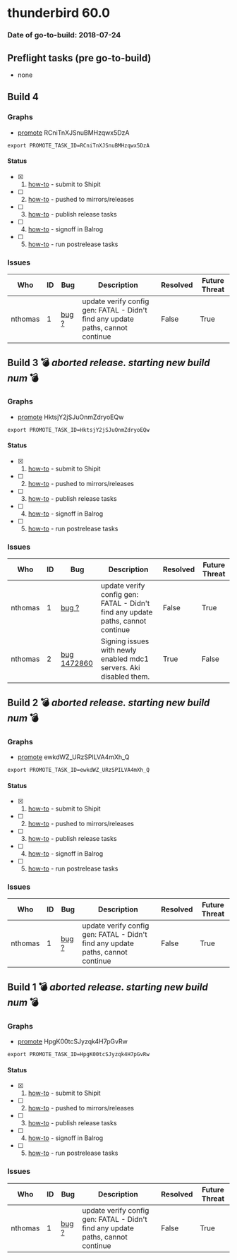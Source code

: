 # thunderbird 60.0

### Date of go-to-build: 2018-07-24

## Preflight tasks (pre go-to-build)
- none

## Build 4  

### Graphs
* [promote](https://tools.taskcluster.net/push-inspector/#/RCniTnXJSnuBMHzqwx5DzA) RCniTnXJSnuBMHzqwx5DzA
```
export PROMOTE_TASK_ID=RCniTnXJSnuBMHzqwx5DzA
```


#### Status
- [x] 1.  [how-to](https://wiki.mozilla.org/Release:Release_Automation_on_Mercurial:Starting_a_Release#Submit_to_Ship_It)  - submit to Shipit
- [ ] 2.  [how-to](https://wiki.mozilla.org/Release:Release_Automation_on_Mercurial:Updates#Push_to_mirrors)  - pushed to mirrors/releases
- [ ] 3.  [how-to](https://wiki.mozilla.org/Release:Release_Automation_on_Mercurial:Updates_through_Shipping#Publish_in_Balrog)  - publish release tasks
- [ ] 4.  [how-to](https://github.com/mozilla-releng/releasewarrior-2.0/blob/master/docs/release-promotion/desktop/howto.md#obtain-sign-offs-for-changes)  - signoff in Balrog
- [ ] 5.  [how-to](https://wiki.mozilla.org/Release:Release_Automation_on_Mercurial:Updates_through_Shipping#Post-release_tasks)  - run postrelease tasks

### Issues
| Who                 | ID               | Bug                                                                 | Description                | Resolved                | Future Threat                |
| ------------------- | ---------------- | ------------------------------------------------------------------- | -------------------------- | ----------------------- | ---------------------------- |
| nthomas  | 1 | [bug ?](https://bugzil.la/?)        | update verify config gen: FATAL - Didn't find any update paths, cannot continue | False | True |

## Build 3  :bomb: _aborted release. starting new build num_ :bomb: 

### Graphs
* [promote](https://tools.taskcluster.net/push-inspector/#/HktsjY2jSJuOnmZdryoEQw) HktsjY2jSJuOnmZdryoEQw
```
export PROMOTE_TASK_ID=HktsjY2jSJuOnmZdryoEQw
```


#### Status
- [x] 1.  [how-to](https://wiki.mozilla.org/Release:Release_Automation_on_Mercurial:Starting_a_Release#Submit_to_Ship_It)  - submit to Shipit
- [ ] 2.  [how-to](https://wiki.mozilla.org/Release:Release_Automation_on_Mercurial:Updates#Push_to_mirrors)  - pushed to mirrors/releases
- [ ] 3.  [how-to](https://wiki.mozilla.org/Release:Release_Automation_on_Mercurial:Updates_through_Shipping#Publish_in_Balrog)  - publish release tasks
- [ ] 4.  [how-to](https://github.com/mozilla-releng/releasewarrior-2.0/blob/master/docs/release-promotion/desktop/howto.md#obtain-sign-offs-for-changes)  - signoff in Balrog
- [ ] 5.  [how-to](https://wiki.mozilla.org/Release:Release_Automation_on_Mercurial:Updates_through_Shipping#Post-release_tasks)  - run postrelease tasks

### Issues
| Who                 | ID               | Bug                                                                 | Description                | Resolved                | Future Threat                |
| ------------------- | ---------------- | ------------------------------------------------------------------- | -------------------------- | ----------------------- | ---------------------------- |
| nthomas  | 1 | [bug ?](https://bugzil.la/?)        | update verify config gen: FATAL - Didn't find any update paths, cannot continue | False | True |
| nthomas  | 2 | [bug 1472860](https://bugzil.la/1472860)        | Signing issues with newly enabled mdc1 servers. Aki disabled them. | True | False |

## Build 2  :bomb: _aborted release. starting new build num_ :bomb: 

### Graphs
* [promote](https://tools.taskcluster.net/push-inspector/#/ewkdWZ_URzSPILVA4mXh_Q) ewkdWZ_URzSPILVA4mXh_Q
```
export PROMOTE_TASK_ID=ewkdWZ_URzSPILVA4mXh_Q
```


#### Status
- [x] 1.  [how-to](https://wiki.mozilla.org/Release:Release_Automation_on_Mercurial:Starting_a_Release#Submit_to_Ship_It)  - submit to Shipit
- [ ] 2.  [how-to](https://wiki.mozilla.org/Release:Release_Automation_on_Mercurial:Updates#Push_to_mirrors)  - pushed to mirrors/releases
- [ ] 3.  [how-to](https://wiki.mozilla.org/Release:Release_Automation_on_Mercurial:Updates_through_Shipping#Publish_in_Balrog)  - publish release tasks
- [ ] 4.  [how-to](https://github.com/mozilla-releng/releasewarrior-2.0/blob/master/docs/release-promotion/desktop/howto.md#obtain-sign-offs-for-changes)  - signoff in Balrog
- [ ] 5.  [how-to](https://wiki.mozilla.org/Release:Release_Automation_on_Mercurial:Updates_through_Shipping#Post-release_tasks)  - run postrelease tasks

### Issues
| Who                 | ID               | Bug                                                                 | Description                | Resolved                | Future Threat                |
| ------------------- | ---------------- | ------------------------------------------------------------------- | -------------------------- | ----------------------- | ---------------------------- |
| nthomas  | 1 | [bug ?](https://bugzil.la/?)        | update verify config gen: FATAL - Didn't find any update paths, cannot continue | False | True |

## Build 1  :bomb: _aborted release. starting new build num_ :bomb: 

### Graphs
* [promote](https://tools.taskcluster.net/push-inspector/#/HpgK00tcSJyzqk4H7pGvRw) HpgK00tcSJyzqk4H7pGvRw
```
export PROMOTE_TASK_ID=HpgK00tcSJyzqk4H7pGvRw
```


#### Status
- [x] 1.  [how-to](https://wiki.mozilla.org/Release:Release_Automation_on_Mercurial:Starting_a_Release#Submit_to_Ship_It)  - submit to Shipit
- [ ] 2.  [how-to](https://wiki.mozilla.org/Release:Release_Automation_on_Mercurial:Updates#Push_to_mirrors)  - pushed to mirrors/releases
- [ ] 3.  [how-to](https://wiki.mozilla.org/Release:Release_Automation_on_Mercurial:Updates_through_Shipping#Publish_in_Balrog)  - publish release tasks
- [ ] 4.  [how-to](https://github.com/mozilla-releng/releasewarrior-2.0/blob/master/docs/release-promotion/desktop/howto.md#obtain-sign-offs-for-changes)  - signoff in Balrog
- [ ] 5.  [how-to](https://wiki.mozilla.org/Release:Release_Automation_on_Mercurial:Updates_through_Shipping#Post-release_tasks)  - run postrelease tasks

### Issues
| Who                 | ID               | Bug                                                                 | Description                | Resolved                | Future Threat                |
| ------------------- | ---------------- | ------------------------------------------------------------------- | -------------------------- | ----------------------- | ---------------------------- |
| nthomas  | 1 | [bug ?](https://bugzil.la/?)        | update verify config gen: FATAL - Didn't find any update paths, cannot continue | False | True |

